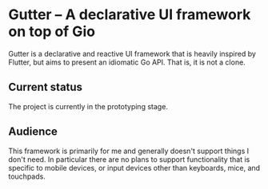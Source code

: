 # Gutter – A declarative UI framework on top of Gio

Gutter is a declarative and reactive UI framework that is heavily inspired by Flutter, but aims to present an
idiomatic Go API. That is, it is not a clone.

## Current status

The project is currently in the prototyping stage.

## Audience

This framework is primarily for me and generally doesn't support things I don't need. In particular there are
no plans to support functionality that is specific to mobile devices, or input devices other than keyboards,
mice, and touchpads.
